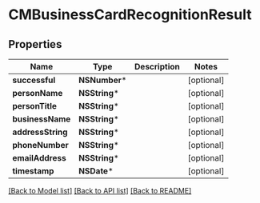 # CMBusinessCardRecognitionResult

## Properties
Name | Type | Description | Notes
------------ | ------------- | ------------- | -------------
**successful** | **NSNumber*** |  | [optional] 
**personName** | **NSString*** |  | [optional] 
**personTitle** | **NSString*** |  | [optional] 
**businessName** | **NSString*** |  | [optional] 
**addressString** | **NSString*** |  | [optional] 
**phoneNumber** | **NSString*** |  | [optional] 
**emailAddress** | **NSString*** |  | [optional] 
**timestamp** | **NSDate*** |  | [optional] 

[[Back to Model list]](../README.md#documentation-for-models) [[Back to API list]](../README.md#documentation-for-api-endpoints) [[Back to README]](../README.md)


